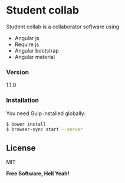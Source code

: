 # Student collab

Student collab is a collaborator software using 

  - Angular js
  - Require js
  - Angular bootstrap
  - Angular material

### Version
1.1.0

### Installation

You need Gulp installed globally:

```sh
$ bower install
$ browser-sync start --server
```

License
----

MIT


**Free Software, Hell Yeah!**